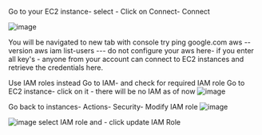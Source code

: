 Go to your EC2 instance- select - Click on Connect- Connect

![image](https://user-images.githubusercontent.com/107784718/212468045-97f12fb0-0616-40fe-bbbc-e2f540207e53.png)

You will be navigated to new tab with console
try ping google.com
aws --version
aws iam list-users  --- do not configure your aws here- if you enter all key's - anyone from your account can connect to EC2 instances and retrieve the credentials here. 

Use IAM roles instead
Go to IAM- and check for required IAM role
Go to EC2 instance- click on it - there will be no IAM as of now
![image](https://user-images.githubusercontent.com/107784718/212468272-40a35599-dd93-45a8-8454-b936c221437f.png)

Go back to instances- Actions- Security- Modify IAM role
![image](https://user-images.githubusercontent.com/107784718/212468303-c3a65c08-056d-4a07-9693-897329bc00f3.png)

![image](https://user-images.githubusercontent.com/107784718/212468321-c9a20d0b-8650-447b-9fa4-c8bb3c954418.png)
select IAM role and - click update IAM Role
